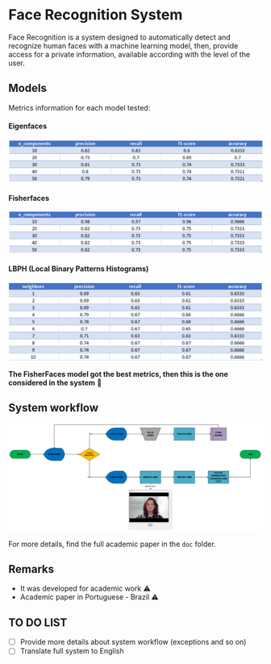 # Face Recognition System
Face Recognition is a system designed to automatically detect and recognize human faces with a machine learning model, then, provide access for a private information, available according with the level of the user. 

## Models
Metrics information for each model tested:

#### Eigenfaces
![alt text](img/eigenfacesmetrics.PNG)

#### Fisherfaces
![alt text](img/fisherfacesmetrics.PNG)

#### LBPH (Local Binary Patterns Histograms)
![alt text](img/lbphmetrics.PNG)

**The FisherFaces model got the best metrics, then this is the one considered in the system** :robot:

## System workflow
![alt text](img/highlvlsystem.PNG)


For more details, find the full academic paper in the `doc` folder.

## Remarks
* It was developed for academic work :warning:
* Academic paper in Portuguese - Brazil :warning:

## TO DO LIST
- [ ] Provide more details about system workflow (exceptions and so on)
- [ ] Translate full system to English
